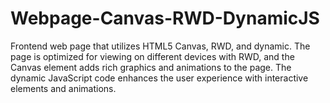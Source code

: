 # Webpage-Canvas-RWD-DynamicJS
Frontend web page that utilizes HTML5 Canvas, RWD, and dynamic. The page is optimized for viewing on different devices with RWD, and the Canvas element adds rich graphics and animations to the page. The dynamic JavaScript code enhances the user experience with interactive elements and animations.
